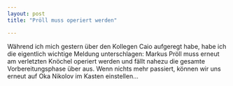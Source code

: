 ```yaml
---
layout: post
title: "Pröll muss operiert werden"

---
```


Während ich mich gestern über den Kollegen Caio aufgeregt habe, habe ich die eigentlich wichtige Meldung unterschlagen: Markus Pröll muss erneut am verletzten Knöchel operiert werden und fällt nahezu die gesamte Vorbereitungsphase über aus. Wenn nichts mehr passiert, können wir uns erneut auf Oka Nikolov im Kasten einstellen...



